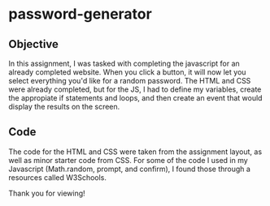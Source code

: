 # password-generator

## Objective
In this assignment, I was tasked with completing the javascript for an already completed website. When
you click a button, it will now let you select everything you'd like for a random password. The HTML and CSS
were already completed, but for the JS, I had to define my variables, create the appropiate if statements and loops,
and then create an event that would display the results on the screen.

## Code

The code for the HTML and CSS were taken from the assignment layout, as well as minor starter code from CSS.
For some of the code I used in my Javascript (Math.random, prompt, and confirm), I found those through a resources called 
W3Schools. 

Thank you for viewing!